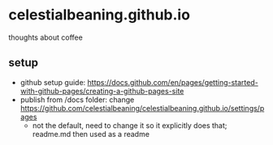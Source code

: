 # celestialbeaning.github.io
thoughts about coffee

## setup

* github setup guide: https://docs.github.com/en/pages/getting-started-with-github-pages/creating-a-github-pages-site
* publish from /docs folder: change https://github.com/celestialbeaning/celestialbeaning.github.io/settings/pages
  * not the default, need to change it so it explicitly does that; readme.md then used as a readme